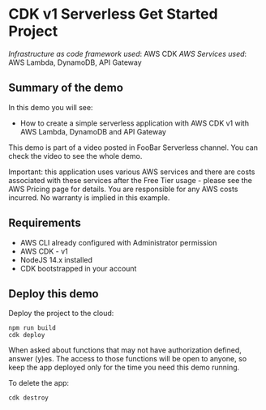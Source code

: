 # CDK v1 Serverless Get Started Project

_Infrastructure as code framework used_: AWS CDK
_AWS Services used_: AWS Lambda, DynamoDB, API Gateway

## Summary of the demo

In this demo you will see:

- How to create a simple serverless application with AWS CDK v1 with AWS Lambda, DynamoDB and API Gateway

This demo is part of a video posted in FooBar Serverless channel. You can check the video to see the whole demo.

Important: this application uses various AWS services and there are costs associated with these services after the Free Tier usage - please see the AWS Pricing page for details. You are responsible for any AWS costs incurred. No warranty is implied in this example.

## Requirements

- AWS CLI already configured with Administrator permission
- AWS CDK - v1
- NodeJS 14.x installed
- CDK bootstrapped in your account

## Deploy this demo

Deploy the project to the cloud:

```
npm run build
cdk deploy
```

When asked about functions that may not have authorization defined, answer (y)es. The access to those functions will be open to anyone, so keep the app deployed only for the time you need this demo running.

To delete the app:

```
cdk destroy
```